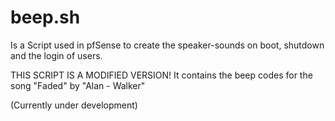 # beep.sh

Is a Script used in pfSense to create the speaker-sounds on boot, shutdown and the login of users.

THIS SCRIPT IS A MODIFIED VERSION!
It contains the beep codes for the song "Faded" by "Alan - Walker"

(Currently under development)
